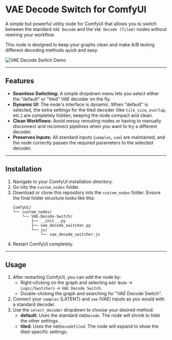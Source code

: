# VAE Decode Switch for ComfyUI

A simple but powerful utility node for ComfyUI that allows you to switch between the standard `VAE Decode` and the `VAE Decode (Tiled)` nodes without rewiring your workflow.

This node is designed to keep your graphs clean and make A/B testing different decoding methods quick and easy.

![VAE Decode Switch Demo](https://i.imgur.com/aBcDeFg.gif)

---

## Features

* **Seamless Switching:** A simple dropdown menu lets you select either the "default" or "tiled" VAE decoder on the fly.
* **Dynamic UI:** The node's interface is dynamic. When "default" is selected, the extra settings for the tiled decoder (like `tile_size`, `overlap`, etc.) are completely hidden, keeping the node compact and clean.
* **Clean Workflows:** Avoid messy rerouting nodes or having to manually disconnect and reconnect pipelines when you want to try a different decoder.
* **Preserves Inputs:** All standard inputs (`samples`, `vae`) are maintained, and the node correctly passes the required parameters to the selected decoder.

---

## Installation

1. Navigate to your ComfyUI installation directory.
2. Go into the `custom_nodes` folder.
3. Download or clone this repository into the `custom_nodes` folder. Ensure the final folder structure looks like this:
   ```
   ComfyUI/
   └── custom_nodes/
       └── VAE-Decode-Switch/
           ├── __init__.py
           ├── vae_decode_switcher.py
           └── js/
               └── vae_decode_switcher.js
   ```
4. Restart ComfyUI completely.

---

## Usage

1. After restarting ComfyUI, you can add the node by:
   * Right-clicking on the graph and selecting `Add Node` -> `Logic/Switchers` -> `VAE Decode Switch`.
   * Double-clicking the graph and searching for "VAE Decode Switch".
2. Connect your `samples` (LATENT) and `vae` (VAE) inputs as you would with a standard decoder.
3. Use the `select_decoder` dropdown to choose your desired method.
   * **default:** Uses the standard `VAEDecode`. The node will shrink to hide the other settings.
   * **tiled:** Uses the `VAEDecodeTiled`. The node will expand to show the tiled-specific settings.
